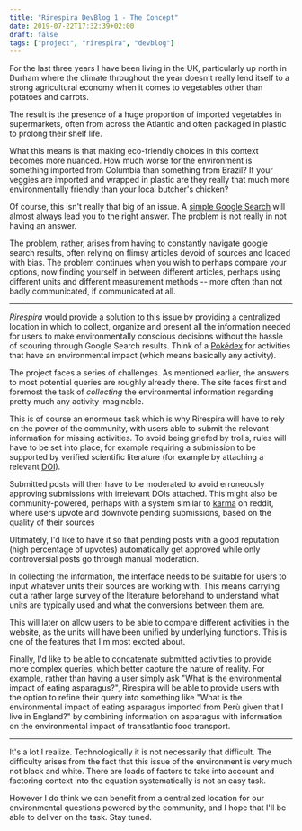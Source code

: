 ```yaml
---
title: "Rirespira DevBlog 1 - The Concept"
date: 2019-07-22T17:32:39+02:00
draft: false
tags: ["project", "rirespira", "devblog"]
---
```


For the last three years I have been living in the UK, particularly up north in Durham where the climate throughout the year doesn't really lend itself to a strong agricultural economy when it comes to vegetables other than potatoes and carrots.

The result is the presence of a huge proportion of imported vegetables in supermarkets, often from across the Atlantic and often packaged in plastic to prolong their shelf life.

What this means is that making eco-friendly choices in this context becomes more nuanced. How much worse for the environment is something imported from Columbia than something from Brazil? If your veggies are imported and wrapped in plastic are they really that much more environmentally friendly than your local butcher's chicken?

Of course, this isn't really that big of an issue. A [simple Google Search](https://lmgtfy.com/?q=are+imported+vegetables+worse+than+meat) will almost always lead you to the right answer. The problem is not really in not having an answer.

The problem, rather, arises from having to constantly navigate google search results, often relying on flimsy articles devoid of sources and loaded with bias. The problem continues when you wish to perhaps compare your options, now finding yourself in between different articles, perhaps using different units and different measurement methods -- more often than not badly communicated, if communicated at all.

* * *

_Rirespira_ would provide a solution to this issue by providing a centralized location in which to collect, organize and present all the information needed for users to make environmentally conscious decisions without the hassle of scouring through Google Search results. Think of a [Pokédex](https://pokemon.fandom.com/wiki/Pok%C3%A9dex) for activities that have an environmental impact (which means basically any activity).

The project faces a series of challenges. As mentioned earlier, the answers to most potential queries are roughly already there. The site faces first and foremost the task of _collecting_ the environmental information regarding pretty much any activity imaginable.

This is of course an enormous task which is why Rirespira will have to rely on the power of the community, with users able to submit the relevant information for missing activities. To avoid being griefed by trolls, rules will have to be set into place, for example requiring a submission to be supported by verified scientific literature (for example by attaching a relevant [DOI](https://en.wikipedia.org/wiki/Digital_object_identifier)).

Submitted posts will then have to be moderated to avoid erroneously approving submissions with irrelevant DOIs attached. This might also be community-powered, perhaps with a system similar to [karma](https://www.reddit.com/r/NoStupidQuestions/comments/71qnm2/what_is_reddit_karma/) on reddit, where users upvote and downvote pending submissions, based on the quality of their sources

Ultimately, I'd like to have it so that pending posts with a good reputation (high percentage of upvotes) automatically get approved while only controversial posts go through manual moderation.

In collecting the information, the interface needs to be suitable for users to input whatever units their sources are working with. This means carrying out a rather large survey of the literature beforehand to understand what units are typically used and what the conversions between them are.

This will later on allow users to be able to compare different activities in the website, as the units will have been unified by underlying functions. This is one of the features that I'm most excited about.

Finally, I'd like to be able to concatenate submitted activities to provide more complex queries, which better capture the nature of reality. For example, rather than having a user simply ask "What is the environmental impact of eating asparagus?", Rirespira will be able to provide users with the option to refine their query into something like "What is the environmental impact of eating asparagus imported from Perù given that I live in England?" by combining information on asparagus with information on the environmental impact of transatlantic food transport.

* * *
It's a lot I realize. Technologically it is not necessarily that difficult. The difficulty arises from the fact that this issue of the environment is very much not black and white. There are loads of factors to take into account and factoring context into the equation systematically is not an easy task.

However I do think we can benefit from a centralized location for our environmental questions powered by the community, and I hope that I'll be able to deliver on the task. Stay tuned.
